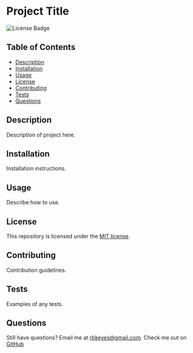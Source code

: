 # Project Title
  
  ![License Badge](https://img.shields.io/badge/license-MIT-blue)

  ## Table of Contents
  - [Description](#description)
  - [Installation](#installation)
  - [Usage](#usage)
  - [License](#license)
  - [Contributing](#contributing)
  - [Tests](#tests)
  - [Questions](#questions)
  
  ## Description
  Description of project here.
  
  ## Installation
  Installation instructions.
  
  ## Usage
  Describe how to use.
  
  ## License
  This repository is licensed under the [MIT license](https://choosealicense.com/licenses/mit/).
  
  ## Contributing
  Contribution guidelines.
  
  ## Tests
  Examples of any tests.
  
  ## Questions
  Still have questions? Email me at rbkeyes@gmail.com.
  Check me out on [GitHub](https://github.com/rbkeyes)
  
